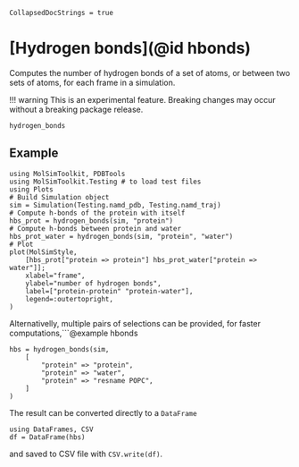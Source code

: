 ```@meta
CollapsedDocStrings = true
```

# [Hydrogen bonds](@id hbonds)

Computes the number of hydrogen bonds of a set of atoms, or between two sets 
of atoms, for each frame in a simulation.

!!! warning
    This is an experimental feature. Breaking changes may occur without 
    a breaking package release.

```@docs
hydrogen_bonds
```
## Example

```@example hbonds
using MolSimToolkit, PDBTools
using MolSimToolkit.Testing # to load test files
using Plots
# Build Simulation object
sim = Simulation(Testing.namd_pdb, Testing.namd_traj) 
# Compute h-bonds of the protein with itself
hbs_prot = hydrogen_bonds(sim, "protein")
# Compute h-bonds between protein and water
hbs_prot_water = hydrogen_bonds(sim, "protein", "water")
# Plot 
plot(MolSimStyle, 
    [hbs_prot["protein => protein"] hbs_prot_water["protein => water"]];
    xlabel="frame",
    ylabel="number of hydrogen bonds",
    label=["protein-protein" "protein-water"],
    legend=:outertopright,
)
```

Alternativelly, multiple pairs of selections can be provided, for faster computations,```@example hbonds
```@example hbonds
hbs = hydrogen_bonds(sim, 
    [
        "protein" => "protein", 
        "protein" => "water",
        "protein" => "resname POPC",
    ]
)
``` 
The result can be converted directly to a `DataFrame`
```@example hbonds
using DataFrames, CSV
df = DataFrame(hbs)
```
and saved to CSV file with `CSV.write(df)`.


